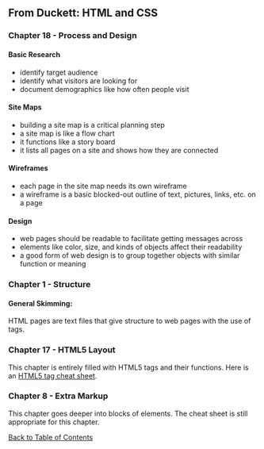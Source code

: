 ## From Duckett: HTML and CSS


### Chapter 18 - Process and Design

#### Basic Research
 - identify target audience
 - identify what visitors are looking for
 - document demographics like how often people visit

#### Site Maps
- building a site map is a critical planning step
- a site map is like a flow chart
- it functions like a story board
- it lists all pages on a site and shows how they are connected

#### Wireframes
- each page in the site map needs its own wireframe
- a wireframe is a basic blocked-out outline of text, pictures, links, etc. on a page

#### Design
- web pages should be readable to facilitate getting messages across
- elements like color, size, and kinds of objects affect their readability
- a good form of web design is to group together objects with similar function or meaning


### Chapter 1 - Structure

#### General Skimming:
HTML pages are text files that give structure to web pages with the use of tags.


### Chapter 17 - HTML5 Layout

This chapter is entirely filled with HTML5 tags and their functions.
Here is an [HTML5 tag cheat sheet](https://web.stanford.edu/group/csp/cs21/htmlcheatsheet.pdf).


### Chapter 8 - Extra Markup

This chapter goes deeper into blocks of elements.  The cheat sheet is still appropriate for this chapter.  



 [Back to Table of Contents](https://github.com/ryanhoffman4/reading-notes/blob/main/README.md)